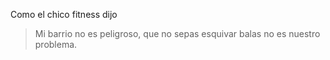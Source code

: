 Como el chico fitness dijo
>  Mi barrio no es peligroso, que no sepas 
> esquivar balas no es nuestro problema.
